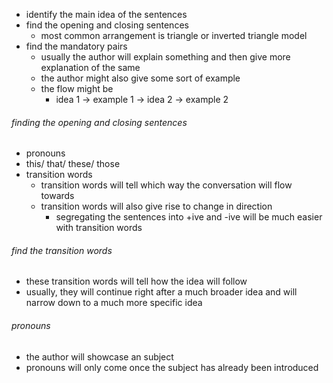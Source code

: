 - identify the main idea of the sentences
- find the opening and closing sentences
	- most common arrangement is triangle or inverted triangle model
- find the mandatory pairs
	- usually the author will explain something and then give more explanation of the same
	- the author might also give some sort of example
	- the flow might be
		- idea 1 -> example 1 -> idea 2 -> example 2
###### finding the opening and closing sentences
- pronouns
- this/ that/ these/ those
- transition words
	- transition words will tell which way the conversation will flow towards
	- transition words will also give rise to change in direction
		- segregating the sentences into +ive and -ive will be much easier with transition words

###### find the transition words
- these transition words will tell how the idea will follow
- usually, they will continue right after a much broader idea and will narrow down to a much more specific idea

###### pronouns 
- the author will showcase an subject
- pronouns will only come once the subject has already been introduced